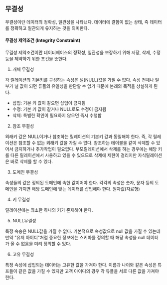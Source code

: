 ## 무결성

무결성이란 데이터의 정확성, 일관성을 나타낸다.
데이터에 결함이 없는 상태, 즉 데이터를 정확하고 일관되게 유지하는 것을 의미한다.

#### 무결성 제약조건 (Integrity Constraint)

무결성 제약조건이란 데이터베이스의 정확성, 일관성을 보장하기 위해 저장, 삭제, 수정 등을 제약하기 위한 조건을 뜻한다.

1. 개체 무결성

각 릴레이션의 기본키를 구성하는 속성은 널(NULL)값을 가질 수 없다.
속성 전체나 일부가 널 값이 되면 튜플의 유일성을 판단할 수 없기 때문에 본래의 목적을 상실하게 된다.

- 삽입: 기본 키 값이 같으면 삽입이 금지됨
- 수정: 기본 키 값이 같거나 NULL로도 수정이 금지됨
- 삭제: 특별한 확인이 필요하지 않으면 즉시 수행함

2. 참조 무결성

외래키 값은 NULL이거나 참조하는 릴레이션의 기본키 값과 동일해야 한다.
즉, 각 릴레이션은 참조할 수 없는 외래키 값을 가질 수 없다.
참조하는 테이블을 같이 삭제할 수 있어서 금지하거나 추가작업이 필요없다.
부모릴레이션에서 삭제를 하는 경우에는 해당 키를 다른 릴레이션에서 사용하고 있을 수 있으므로 삭제에 제한이 걸리지만 자식릴레이션은 바로 삭제를 할 수 있다.

3. 도메인 무결성

속성들의 값은 정의된 도메인에 속한 값이어야 한다.
각각의 속성은 숫자, 문자 등의 도메인을 가지면 해당 도메인에 맞는 데이터를 삽입해야 한다. 
원자값(자료형)

4. 키 무결성

릴레이션에는 최소한 하나의 키가 존재해야 한다.

5. NULL무결성

특정 속송은 NULL값을 가질 수 없다.
기본적으로 속성값으로 null 값을 가질 수 있는데 만약 "유저 아이디"처럼 중요한 정보에는 스키마를 정의할 때 해당 속성을 null 데이터가 올 수 없음을 미리 정의할 수 있다.

6. 고유 무결성

 특정 속성에 삽입되는 데이터는 고유한 값을 가져야 한다.
 이름과 나이와 같은 속성은 튜프들이 같은 값을 가질 수 있지만 고객 아이디의 경우 각 듀플을 서로 다른 값을 가져야 한다.